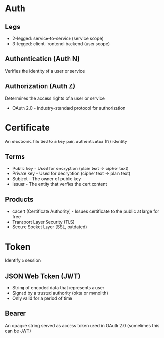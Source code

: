 <!-- Security -->

# Auth

## Legs

* 2-legged: service-to-service (service scope)
* 3-legged: client-frontend-backend (user scope)

## Authentication (Auth N)

Verifies the identity of a user or service

## Authorization (Auth Z)

Determines the access rights of a user or service


* OAuth 2.0 - industry-standard protocol for authorization

# Certificate

An electronic file tied to a key pair, authenticates (N) identity

## Terms

* Public key - Used for encryption (plain text -> cipher text)
* Private key - Used for decryption (cipher text -> plain text)
* Subject - The owner of public key
* Issuer - The entity that verfies the cert content

## Products

* cacert (Certificate Authority) - Issues certificate to the public at large for free
* Transport Layer Security (TLS)
* Secure Socket Layer (SSL, outdated)

# Token

Identify a session

## JSON Web Token (JWT)

* String of encoded data that represents a user
* Signed by a trusted authority (okta or monolith)
* Only valid for a period of time

## Bearer

An opaque string served as access token used in OAuth 2.0 (sometimes this can be JWT)

